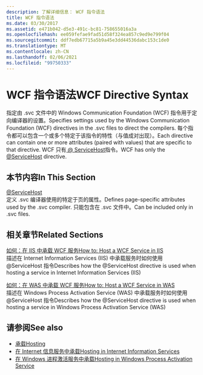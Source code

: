 ```yaml
---
description: 了解详细信息： WCF 指令语法
title: WCF 指令语法
ms.date: 03/30/2017
ms.assetid: e471b042-d5e3-491c-bc81-758655016a3a
ms.openlocfilehash: ee059fefae9fad51d58f324ea857c9ed9e799f04
ms.sourcegitcommit: ddf7edb67715a5b9a45e3dd44536dabc153c1de0
ms.translationtype: MT
ms.contentlocale: zh-CN
ms.lasthandoff: 02/06/2021
ms.locfileid: "99750333"
---
```

# <a name="wcf-directive-syntax"></a><span data-ttu-id="ecab5-103">WCF 指令语法</span><span class="sxs-lookup"><span data-stu-id="ecab5-103">WCF Directive Syntax</span></span>

<span data-ttu-id="ecab5-104">指定由 .svc 文件中的 Windows Communication Foundation (WCF) 指令用于定向编译器的设置。</span><span class="sxs-lookup"><span data-stu-id="ecab5-104">Specifies settings used by the Windows Communication Foundation (WCF) directives in the .svc files to direct the compilers.</span></span> <span data-ttu-id="ecab5-105">每个指令都可以包含一个或多个特定于该指令的特性（与值成对出现）。</span><span class="sxs-lookup"><span data-stu-id="ecab5-105">Each directive can contain one or more attributes (paired with values) that are specific to that directive.</span></span> <span data-ttu-id="ecab5-106">WCF 只有[ \@ ServiceHost](servicehost.md)指令。</span><span class="sxs-lookup"><span data-stu-id="ecab5-106">WCF has only the [\@ServiceHost](servicehost.md) directive.</span></span>  
  
## <a name="in-this-section"></a><span data-ttu-id="ecab5-107">本节内容</span><span class="sxs-lookup"><span data-stu-id="ecab5-107">In This Section</span></span>  

 [@ServiceHost](servicehost.md)  
 <span data-ttu-id="ecab5-108">定义 .svc 编译器使用的特定于页的属性。</span><span class="sxs-lookup"><span data-stu-id="ecab5-108">Defines page-specific attributes used by the .svc compiler.</span></span> <span data-ttu-id="ecab5-109">只能包含在 .svc 文件中。</span><span class="sxs-lookup"><span data-stu-id="ecab5-109">Can be included only in .svc files.</span></span>  
  
## <a name="related-sections"></a><span data-ttu-id="ecab5-110">相关章节</span><span class="sxs-lookup"><span data-stu-id="ecab5-110">Related Sections</span></span>  

 [<span data-ttu-id="ecab5-111">如何：在 IIS 中承载 WCF 服务</span><span class="sxs-lookup"><span data-stu-id="ecab5-111">How to: Host a WCF Service in IIS</span></span>](../../../wcf/feature-details/how-to-host-a-wcf-service-in-iis.md)  
 <span data-ttu-id="ecab5-112">描述在 Internet Information Services (IIS) 中承载服务时如何使用 @ServiceHost 指令</span><span class="sxs-lookup"><span data-stu-id="ecab5-112">Describes how the @ServiceHost directive is used when hosting a service in Internet Information Services (IIS)</span></span>  
  
 [<span data-ttu-id="ecab5-113">如何：在 WAS 中承载 WCF 服务</span><span class="sxs-lookup"><span data-stu-id="ecab5-113">How to: Host a WCF Service in WAS</span></span>](../../../wcf/feature-details/how-to-host-a-wcf-service-in-was.md)  
 <span data-ttu-id="ecab5-114">描述在 Windows Process Activation Service (WAS) 中承载服务时如何使用 @ServiceHost 指令</span><span class="sxs-lookup"><span data-stu-id="ecab5-114">Describes how the @ServiceHost directive is used when hosting a service in Windows Process Activation Service (WAS)</span></span>  
  
## <a name="see-also"></a><span data-ttu-id="ecab5-115">请参阅</span><span class="sxs-lookup"><span data-stu-id="ecab5-115">See also</span></span>

- [<span data-ttu-id="ecab5-116">承载</span><span class="sxs-lookup"><span data-stu-id="ecab5-116">Hosting</span></span>](../../../wcf/feature-details/hosting.md)
- [<span data-ttu-id="ecab5-117">在 Internet 信息服务中承载</span><span class="sxs-lookup"><span data-stu-id="ecab5-117">Hosting in Internet Information Services</span></span>](../../../wcf/feature-details/hosting-in-internet-information-services.md)
- [<span data-ttu-id="ecab5-118">在 Windows 进程激活服务中承载</span><span class="sxs-lookup"><span data-stu-id="ecab5-118">Hosting in Windows Process Activation Service</span></span>](../../../wcf/feature-details/hosting-in-windows-process-activation-service.md)
